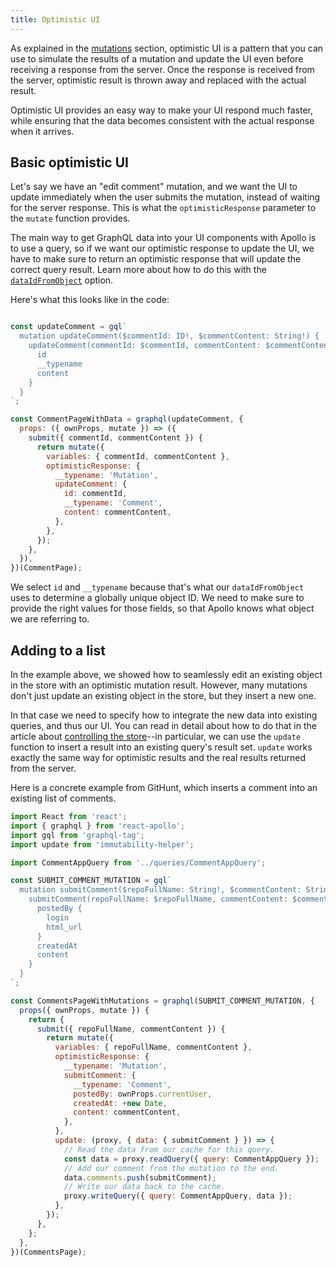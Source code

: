 ```yaml
---
title: Optimistic UI
---
```


As explained in the [mutations](mutations.html#optimistic-ui) section, optimistic UI is a pattern that you can use to simulate the results of a mutation and update the UI even before receiving a response from the server. Once the response is received from the server, optimistic result is thrown away and replaced with the actual result.

Optimistic UI provides an easy way to make your UI respond much faster, while ensuring that the data becomes consistent with the actual response when it arrives.

<h2 id="optimistic-basics">Basic optimistic UI</h2>

Let's say we have an "edit comment" mutation, and we want the UI to update immediately when the user submits the mutation, instead of waiting for the server response. This is what the `optimisticResponse` parameter to the `mutate` function provides.

The main way to get GraphQL data into your UI components with Apollo is to use a query, so if we want our optimistic response to update the UI, we have to make sure to return an optimistic response that will update the correct query result. Learn more about how to do this with the [`dataIdFromObject`](cache-updates.html#dataIdFromObject) option.

Here's what this looks like in the code:

```js

const updateComment = gql`
  mutation updateComment($commentId: ID!, $commentContent: String!) {
    updateComment(commentId: $commentId, commentContent: $commentContent) {
      id
      __typename
      content
    }
  }
`;

const CommentPageWithData = graphql(updateComment, {
  props: ({ ownProps, mutate }) => ({
    submit({ commentId, commentContent }) {
      return mutate({
        variables: { commentId, commentContent },
        optimisticResponse: {
          __typename: 'Mutation',
          updateComment: {
            id: commentId,
            __typename: 'Comment',
            content: commentContent,
          },
        },
      });
    },
  }),
})(CommentPage);
```

We select `id` and `__typename` because that's what our `dataIdFromObject` uses to determine a globally unique object ID. We need to make sure to provide the right values for those fields, so that Apollo knows what object we are referring to.

<h2 id="optimistic-advanced">Adding to a list</h2>

In the example above, we showed how to seamlessly edit an existing object in the store with an optimistic mutation result. However, many mutations don't just update an existing object in the store, but they insert a new one.

In that case we need to specify how to integrate the new data into existing queries, and thus our UI. You can read in detail about how to do that in the article about [controlling the store](cache-updates.html)--in particular, we can use the `update` function to insert a result into an existing query's result set. `update` works exactly the same way for optimistic results and the real results returned from the server.

Here is a concrete example from GitHunt, which inserts a comment into an existing list of comments.

```js
import React from 'react';
import { graphql } from 'react-apollo';
import gql from 'graphql-tag';
import update from 'immutability-helper';

import CommentAppQuery from '../queries/CommentAppQuery';

const SUBMIT_COMMENT_MUTATION = gql`
  mutation submitComment($repoFullName: String!, $commentContent: String!) {
    submitComment(repoFullName: $repoFullName, commentContent: $commentContent) {
      postedBy {
        login
        html_url
      }
      createdAt
      content
    }
  }
`;

const CommentsPageWithMutations = graphql(SUBMIT_COMMENT_MUTATION, {
  props({ ownProps, mutate }) {
    return {
      submit({ repoFullName, commentContent }) {
        return mutate({
          variables: { repoFullName, commentContent },
          optimisticResponse: {
            __typename: 'Mutation',
            submitComment: {
              __typename: 'Comment',
              postedBy: ownProps.currentUser,
              createdAt: +new Date,
              content: commentContent,
            },
          },
          update: (proxy, { data: { submitComment } }) => {
            // Read the data from our cache for this query.
            const data = proxy.readQuery({ query: CommentAppQuery });
            // Add our comment from the mutation to the end.
            data.comments.push(submitComment);
            // Write our data back to the cache.
            proxy.writeQuery({ query: CommentAppQuery, data });
          },
        });
      },
    };
  },
})(CommentsPage);
```
